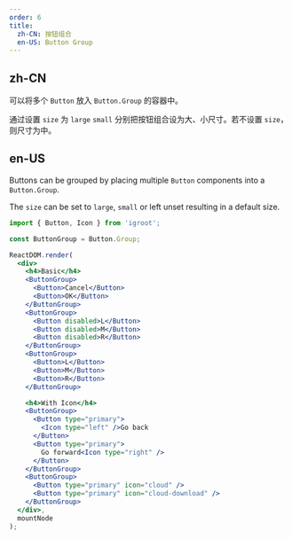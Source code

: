 ```yaml
---
order: 6
title:
  zh-CN: 按钮组合
  en-US: Button Group
---
```


## zh-CN

可以将多个 `Button` 放入 `Button.Group` 的容器中。

通过设置 `size` 为 `large` `small` 分别把按钮组合设为大、小尺寸。若不设置 `size`，则尺寸为中。

## en-US

Buttons can be grouped by placing multiple `Button` components into a `Button.Group`.

The `size` can be set to `large`, `small` or left unset resulting in a default size.

````jsx
import { Button, Icon } from 'igroot';

const ButtonGroup = Button.Group;

ReactDOM.render(
  <div>
    <h4>Basic</h4>
    <ButtonGroup>
      <Button>Cancel</Button>
      <Button>OK</Button>
    </ButtonGroup>
    <ButtonGroup>
      <Button disabled>L</Button>
      <Button disabled>M</Button>
      <Button disabled>R</Button>
    </ButtonGroup>
    <ButtonGroup>
      <Button>L</Button>
      <Button>M</Button>
      <Button>R</Button>
    </ButtonGroup>

    <h4>With Icon</h4>
    <ButtonGroup>
      <Button type="primary">
        <Icon type="left" />Go back
      </Button>
      <Button type="primary">
        Go forward<Icon type="right" />
      </Button>
    </ButtonGroup>
    <ButtonGroup>
      <Button type="primary" icon="cloud" />
      <Button type="primary" icon="cloud-download" />
    </ButtonGroup>
  </div>,
  mountNode
);
````

<style>
#components-button-demo-button-group h4 {
  margin: 16px 0;
  font-size: 14px;
  line-height: 1;
  font-weight: normal;
}
#components-button-demo-button-group h4:first-child {
  margin-top: 0;
}
#components-button-demo-button-group .ant-btn-group {
  margin-right: 8px;
}
</style>
